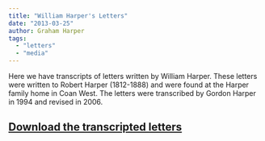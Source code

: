 ```yaml
---
title: "William Harper's Letters"
date: "2013-03-25"
author: Graham Harper
tags:
  - "letters"
  - "media"
---
```


Here we have transcripts of letters written by William Harper. These letters were written to Robert Harper (1812-1888) and were found at the Harper family home in Coan West. The letters were transcribed by Gordon Harper in 1994 and revised in 2006.

## [Download the transcripted letters](http://harperfamily.ie/wp-content/uploads/2012/12/WhatsInALetter06.pdf)
